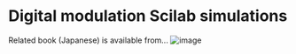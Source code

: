 # Digital modulation Scilab simulations
Related book (Japanese) is available from...
![image](https://github.com/user-attachments/assets/0b4a2de8-3d59-4db3-b0c8-964c24024981)
